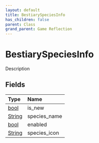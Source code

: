 ```yaml
---
layout: default
title: BestiarySpeciesInfo
has_children: false
parent: Class
grand_parent: Game Reflection
---
```

# BestiarySpeciesInfo
Description 

## Fields
| Type | Name |
|:-------------|:--------------|
| [bool](/game-reflection/components/bool.md) | is_new |
| [String](/game-reflection/components/string.md) | species_name |
| [bool](/game-reflection/components/bool.md) | enabled |
| [String](/game-reflection/components/string.md) | species_icon |

